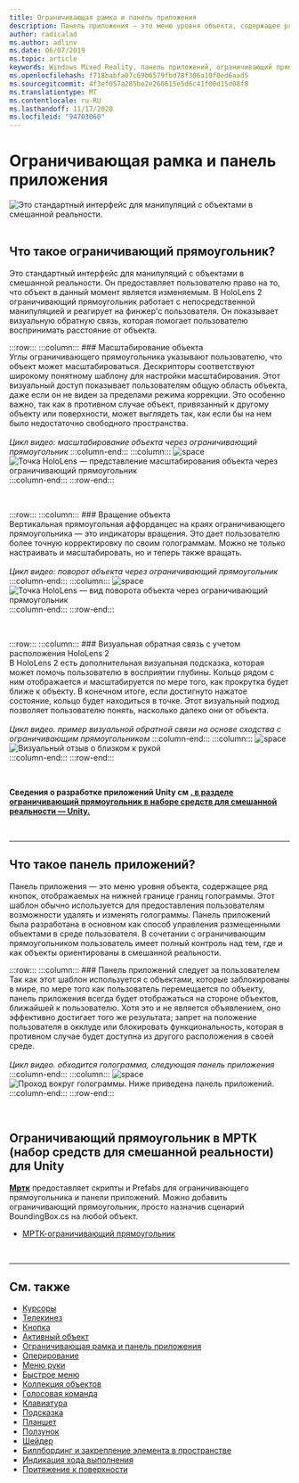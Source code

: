 ```yaml
---
title: Ограничивающая рамка и панель приложения
description: Панель приложения — это меню уровня объекта, содержащее ряд кнопок, отображаемых на нижней границе границ голограммы.
author: radicalad
ms.author: adlinv
ms.date: 06/07/2019
ms.topic: article
keywords: Windows Mixed Reality, панель приложений, ограничивающий прямоугольник, гарнитура смешанной реальности, гарнитура Windows Mixed, гарнитура виртуальной реальности, HoloLens, МРТК, набор средств смешанной реальности
ms.openlocfilehash: f718babfa07c69b6579fbd78f306a10f0ed6aad5
ms.sourcegitcommit: 4f3ef057a285be2e260615e5d6c41f00d15d08f8
ms.translationtype: MT
ms.contentlocale: ru-RU
ms.lasthandoff: 11/17/2020
ms.locfileid: "94703060"
---
```

# <a name="bounding-box-and-app-bar"></a>Ограничивающая рамка и панель приложения
![Это стандартный интерфейс для манипуляций с объектами в смешанной реальности.](images/UX_Hero_BoundingBox.jpg)<br>
<br>

## <a name="what-is-the-bounding-box"></a>Что такое ограничивающий прямоугольник?

Это стандартный интерфейс для манипуляций с объектами в смешанной реальности. Он предоставляет пользователю право на то, что объект в данный момент является изменяемым. В HoloLens 2 ограничивающий прямоугольник работает с непосредственной манипуляцией и реагирует на финжер'с пользователя. Он показывает визуальную обратную связь, которая помогает пользователю воспринимать расстояние от объекта.

:::row:::
    :::column:::
        ### <a name="scaling-an-objectbr"></a>Масштабирование объекта<br>
        Углы ограничивающего прямоугольника указывают пользователю, что объект может масштабироваться. Дескрипторы соответствуют широкому понятному шаблону для настройки масштабирования. Этот визуальный доступ показывает пользователям общую область объекта, даже если он не виден за пределами режима коррекции. Это особенно важно, так как в противном случае объект, привязанный к другому объекту или поверхности, может выглядеть так, как если бы на нем было недостаточно свободного пространства.<br>
        <br>
        *Цикл видео: масштабирование объекта через ограничивающий прямоугольник*
    :::column-end:::
        :::column:::
        ![space](images/spacer-20x582.png)<br>
       ![Точка HoloLens — представление масштабирования объекта через ограничивающий прямоугольник](images/HoloLens2_BoundingBox.gif)<br>
    :::column-end:::
:::row-end:::

<br>

:::row:::
    :::column:::
        ### <a name="rotating-an-objectbr"></a>Вращение объекта<br>
        Вертикальная прямоугольная аффорданцес на краях ограничивающего прямоугольника — это индикаторы вращения. Это дает пользователю более точную корректировку по своим голограммам. Можно не только настраивать и масштабировать, но и теперь также вращать.<br>
        <br>
        *Цикл видео: поворот объекта через ограничивающий прямоугольник*
    :::column-end:::
        :::column:::
        ![space](images/spacer-20x582.png)<br>
       ![Точка HoloLens — вид поворота объекта через ограничивающий прямоугольник](images/HoloLens2_BoundingBox_Rotate.gif)<br>
    :::column-end:::
:::row-end:::

<br>

:::row:::
    :::column:::
        ### <a name="visual-feedback-on-hand-proximity-on-hololens-2br"></a>Визуальная обратная связь с учетом расположения HoloLens 2<br>
        В HoloLens 2 есть дополнительная визуальная подсказка, которая может помочь пользователю в восприятии глубины. Кольцо рядом с ним отображается и масштабируется по мере того, как прокрутка будет ближе к объекту. В конечном итоге, если достигнуто нажатое состояние, кольцо будет находиться в точке. Этот визуальный подход позволяет пользователю понять, насколько далеко они от объекта.<br>
        <br>
        *Цикл видео. пример визуальной обратной связи на основе сходства с ограничивающим прямоугольником*
    :::column-end:::
        :::column:::
        ![space](images/spacer-20x582.png)<br>
       ![Визуальный отзыв о близком к рукой](images/HoloLens2_Proximity.gif)<br>
    :::column-end:::
:::row-end:::

<br>

**Сведения о разработке приложений Unity см [. в разделе ограничивающий прямоугольник в наборе средств для смешанной реальности — Unity.](https://microsoft.github.io/MixedRealityToolkit-Unity/Documentation/README_BoundingBox.html)**

<br>

---

## <a name="what-is-the-app-bar"></a>Что такое панель приложений?

Панель приложения — это меню уровня объекта, содержащее ряд кнопок, отображаемых на нижней границе границ голограммы. Этот шаблон обычно используется для предоставления пользователям возможности удалять и изменять голограммы. Панель приложений была разработана в основном как способ управления размещенными объектами в среде пользователя. В сочетании с ограничивающим прямоугольником пользователь имеет полный контроль над тем, где и как объекты ориентированы в смешанной реальности.

:::row:::
    :::column:::
        ### <a name="the-app-bar-follows-the-userbr"></a>Панель приложений следует за пользователем<br>
        Так как этот шаблон используется с объектами, которые заблокированы в мире, по мере того как пользователь перемещается по объекту, панель приложения всегда будет отображаться на стороне объектов, ближайшей к пользователю. Хотя это и не является объявлением, оно эффективно достигает того же результата; запрет на положение пользователя в окклуде или блокировать функциональность, которая в противном случае будет доступна из другого расположения в своей среде. <br>
        <br>
        *Цикл видео. обходится голограмма, следующая панель приложения*
    :::column-end:::
        :::column:::
        ![space](images/spacer-20x582.png)<br>
       ![Проход вокруг голограммы. Ниже приведена панель приложений.](images/HoloLens2_AppBarFollowing.gif)<br>
    :::column-end:::
:::row-end:::

<br>


## <a name="bounding-box-in-mrtk-mixed-reality-toolkit-for-unity"></a>Ограничивающий прямоугольник в МРТК (набор средств для смешанной реальности) для Unity
**[Мртк](https://github.com/Microsoft/MixedRealityToolkit-Unity)** предоставляет скрипты и Prefabs для ограничивающего прямоугольника и панели приложений. Можно добавить ограничивающий прямоугольник, просто назначив сценарий BoundingBox.cs на любой объект.

* [МРТК-ограничивающий прямоугольник](https://microsoft.github.io/MixedRealityToolkit-Unity/Documentation/README_BoundingBox.html)


<br>

---


## <a name="see-also"></a>См. также

* [Курсоры](cursors.md)
* [Телекинез](point-and-commit.md)
* [Кнопка](button.md)
* [Активный объект](interactable-object.md)
* [Ограничивающая рамка и панель приложения](app-bar-and-bounding-box.md)
* [Оперирование](direct-manipulation.md)
* [Меню руки](hand-menu.md)
* [Быстрое меню](near-menu.md)
* [Коллекция объектов](object-collection.md)
* [Голосовая команда](voice-input.md)
* [Клавиатура](keyboard.md)
* [Подсказка](tooltip.md)
* [Планшет](slate.md)
* [Ползунок](slider.md)
* [Шейдер](shader.md)
* [Биллбординг и закрепление элемента в пространстве](billboarding-and-tag-along.md)
* [Индикация хода выполнения](progress.md)
* [Притяжение к поверхности](surface-magnetism.md)
